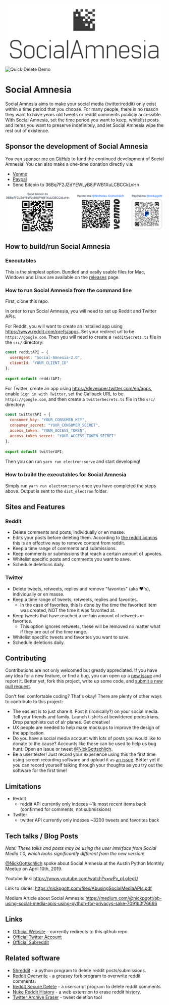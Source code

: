 ![Social Amnesia Logo](/assets/FullLogo.png)
![Quick Delete Demo](/assets/QuickDeleteDemo.gif)


# Social Amnesia
Social Amnesia aims to make your social media (twitter/reddit) only exist within a time period that you choose. For many people, there is no reason they want to have years old tweets or reddit comments publicly accessible. With Social Amnesia, set the time period you want to keep, whitelist posts and items you want to preserve indefinitely, and let Social Amnesia wipe the rest out of existence.

## Sponsor the development of Social Amnesia

You can [sponsor me on GitHub](https://github.com/sponsors/Nick-Gottschlich) to fund the continued development of Social Amnesia!
You can also make a one-time donation directly via:

- [Venmo](https://venmo.com/code?user_id=1345298144165889018)
- [Paypal](https://www.paypal.me/nickpgott)
- Send Bitcoin to 36Bq7F2JZdYEWLyB8jPWB1XuLCBCCkLvHn

![DonateQR](/assets/DonateQR.png)

## How to build/run Social Amnesia

### Executables

This is the simplest option. Bundled and easily usable files for Mac, Windows and Linux are available on the [releases](https://github.com/Nick-Gottschlich/Social-Amnesia/releases) page.

### How to run Social Amnesia from the command line
First, clone this repo.

In order to run Social Amnesia, you will need to set up Reddit and Twitter APIs.

For Reddit, you will want to create an installed app using https://www.reddit.com/prefs/apps. Set your redirect url to be `https://google.com`. Then you will need to create a `redditSecrets.ts` file in the `src/` directory:

```javascript
const redditAPI = {
  userAgent: "Social-Amnesia-2.0",
  clientId: "YOUR_CLIENT_ID"
};

export default redditAPI;
```

For Twitter, create an app using https://developer.twitter.com/en/apps, enable `Sign in with Twitter`, set the Callback URL to be `https://google.com`, and then create a `twitterSecrets.ts` file in the `src/` directory:

```javascript
const twitterAPI = {
  consumer_key: "YOUR_CONSUMER_KEY",
  consumer_secret: "YOUR_CONSUMER_SECRET",
  access_token: "YOUR_ACCESS_TOKEN",
  access_token_secret: "YOUR_ACCESS_TOKEN_SECRET"
};

export default twitterAPI;
```

Then you can run `yarn run electron:serve` and start developing!

### How to build the executables for Social Amnesia

Simply run `yarn run electron:serve` once you have completed the steps above. Output is sent to the `dist_electron` folder.

## Sites and Features

### Reddit
* Delete comments and posts, individually or en masse.
* Edits your posts before deleting them. According to [the reddit admins](https://www.reddit.com/r/blog/comments/1dhw2j/reddits_privacy_policy_has_been_rewritten_from/c9qgbbb/) this is an effective way to remove content from reddit.
* Keep a time range of comments and submissions.
* Keep comments or submissions that reach a certain amount of upvotes.
* Whitelist specific posts and comments you want to save.
* Schedule deletions daily.

### Twitter
* Delete tweets, retweets, replies and remove "favorites" (aka ❤️'s), individually or en masse.
* Keep a time range of tweets, retweets, replies and favorites.
  * In the case of favorites, this is done by the time the favorited item was created, NOT the time it was favorited at.
* Keep tweets that have reached a certain amount of retweets or favorites.
  * This option ignores retweets, these will be removed no matter what if they are out of the time range.
* Whitelist specific tweets and favorites you want to save.
* Schedule deletions daily.

## Contributing

Contributions are not only welcomed but greatly appreciated. If you have any idea for a new feature, or find a bug, you can open up a [new issue](https://github.com/Nick-Gottschlich/Social-Amnesia/issues/new) and report it. Better yet, fork this project, write up some code, and [submit a new pull request](https://github.com/Nick-Gottschlich/Social-Amnesia/compare).

Don't feel comfortable coding? That's okay! There are plenty of other ways to contribute to this project: 
- The easiest is to just share it. Post it (ironically?) on your social media. Tell your friends and family. Launch t-shirts at bewildered pedestrians. Drop pamphlets out of air planes. Get creative!
- UX people are needed to help make mockups to improve the design of the application.
- Do you have a social media account with lots of posts you would like to donate to the cause? Accounts like these can be used to help us bug hunt. Open an issue or tweet [@NickGottschlich](https://twitter.com/NickGottschlich).
- Be a user tester! Just record your experience using this the first time using screen recording software and upload it as [an issue](https://github.com/Nick-Gottschlich/Social-Amnesia/issues/new). Better yet if you can record yourself talking through your thoughts as you try out the software for the first time!

## Limitations

- Reddit
  - reddit API currently only indexes ~1k most recent items back (confirmed for comments, not submissions)
- Twitter
  - twitter API currently only indexes ~3200 tweets and favorites back

## Tech talks / Blog Posts

*Note: These talks and posts may be using the user interface from Social Media 1.0, which looks significantly different from the new version!*

[@NickGottschlich](https://twitter.com/NickGottschlich) spoke about Social Amnesia at the Austin Python Monthly Meetup on April 10th, 2019.

Youtube link: https://www.youtube.com/watch?v=wPv_pLofedU

Link to slides: https://nickpgott.com/files/AbusingSocialMediaAPIs.pdf 

Medium Article about Social Amnesia: https://medium.com/@nickpgott/ab-using-social-media-apis-using-python-for-privacys-sake-7091b3f76666

## Links

- [Official Website](https://socialamnesia.com) - currently redirects to this github repo.
- [Official Twitter Account](https://twitter.com/social_amnesia)
- [Official Subreddit](http://reddit.com/r/socialamnesia)

## Related software

- [Shreddit](https://github.com/x89/Shreddit) - a python program to delete reddit posts/submissions.
- [Reddit Overwrite](https://greasyfork.org/en/scripts/10380-reddit-overwrite) - a greasey fork program to overwrite reddit comments.
- [Reddit Secure Delete](https://userscripts-mirror.org/scripts/show/166415) - a userscript program to delete reddit comments.
- [Nuke Reddit History](https://www.reddit.com/r/NukeRedditHistory/) - a web extension to erase reddit history.
- [Twitter Archive Eraser](https://github.com/martani/Twitter-Archive-Eraser) - tweet deletion tool
